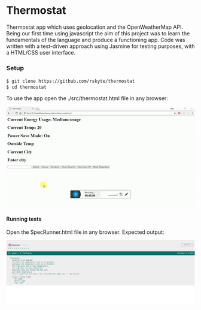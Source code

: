 # Thermostat
Thermostat app which uses geolocation and the OpenWeatherMap API. Being our first time using javascript the aim of this project was to learn the fundamentals of the language and produce a functioning app. Code was written with a test-driven approach using Jasmine for testing purposes, with a HTML/CSS user interface.

### Setup

```
$ git clone https://github.com/rskyte/thermostat
$ cd thermostat
```

To use the app open the ./src/thermostat.html file in any browser:

![user experience](/public/thermostat.gif?raw=true)

#### Running tests

Open the SpecRunner.html file in any browser. Expected output:

![test output](/public/tests.png?raw=true)
